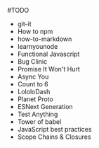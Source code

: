 #TODO
* git-it
* How to npm
* how-to-markdown
* learnyounode
* Functional Javascript
* Bug Clinic
* Promise It Won't Hurt
* Async You
* Count to 6
* LololoDash
* Planet Proto
* ESNext Generation
* Test Anything
* Tower of babel
* JavaScript best practices
* Scope Chains & Closures